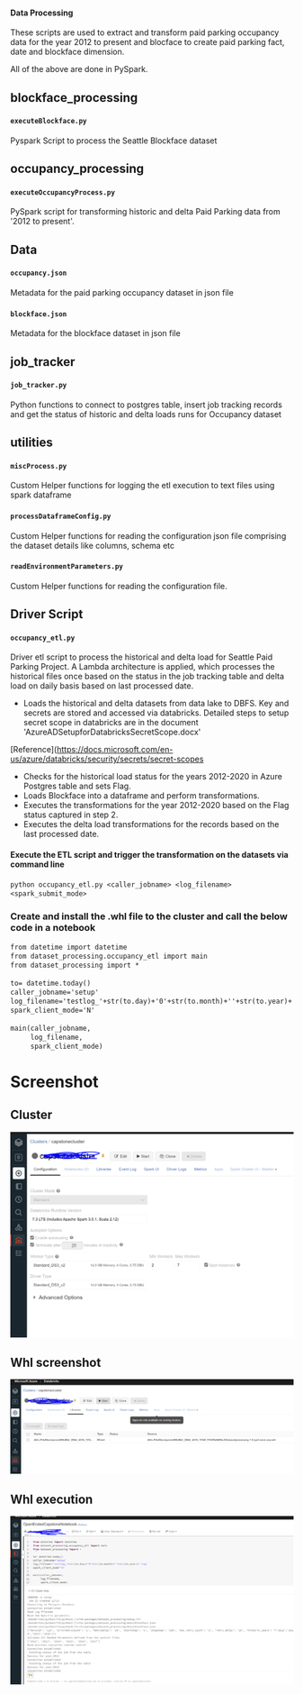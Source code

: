 #### Data Processing

These scripts are used to extract and transform paid parking occupancy data for the year 2012 to present and blocface to create paid parking fact, date and blockface dimension.

All of the above are done in PySpark. 

## blockface_processing

#### `executeBlockface.py`
Pyspark Script to process the Seattle Blockface dataset

## occupancy_processing

#### `executeOccupancyProcess.py`
PySpark script for transforming historic and delta Paid Parking data from '2012 to present'.

## Data

#### `occupancy.json`
Metadata for the paid parking occupancy dataset in json file

#### `blockface.json`
Metadata for the blockface dataset in json file

## job_tracker

#### `job_tracker.py`
Python functions to connect to postgres table, insert job tracking records and get the status of historic and delta loads runs for Occupancy dataset

## utilities

#### `miscProcess.py`
Custom Helper functions for logging the etl execution to text files using spark dataframe

#### `processDataframeConfig.py`
Custom Helper functions for reading the configuration json file comprising the dataset details like columns, schema etc

#### `readEnvironmentParameters.py` 
Custom Helper functions for reading the configuration file.


## Driver Script

#### `occupancy_etl.py` 
Driver etl script to process the historical and delta load for Seattle Paid Parking Project. A Lambda architecture is applied, which processes the historical files once based on the status in the job tracking table and delta load on daily basis based on last processed date.

* Loads the historical and delta datasets from data lake to DBFS. Key and secrets are stored and accessed via databricks. Detailed steps to setup secret scope in databricks are in the document 'AzureADSetupforDatabricksSecretScope.docx'

[Reference](https://docs.microsoft.com/en-us/azure/databricks/security/secrets/secret-scopes

* Checks for the historical load status for the years 2012-2020 in Azure Postgres table and sets Flag.
* Loads Blockface into a dataframe and perform transformations.
* Executes the transformations for the year 2012-2020 based on the Flag status captured in step 2.
* Executes the delta load transformations for the records based on the last processed date.


#### Execute the ETL script and trigger the transformation on the datasets via command line

```
python occupancy_etl.py <caller_jobname> <log_filename> <spark_submit_mode>

```

### Create and install the .whl file to the cluster and call the below code in a notebook

```
from datetime import datetime
from dataset_processing.occupancy_etl import main
from dataset_processing import *

to= datetime.today()
caller_jobname='setup'
log_filename='testlog_'+str(to.day)+'0'+str(to.month)+''+str(to.year)+'.log'
spark_client_mode='N'

main(caller_jobname,
     log_filename,
     spark_client_mode)

```

# Screenshot

## Cluster 

![Alt text](../Documentation/ClusterScreenshot.PNG?raw=true "Cluster")

## Whl screenshot

![Alt text](../Documentation/whlscreenshot.PNG?raw=true "Whl screenshot")

## Whl execution

![Alt text](../Documentation/whlexecution.PNG?raw=true "whl execution")
